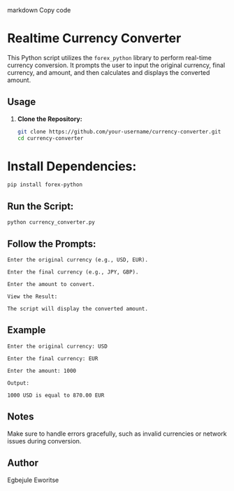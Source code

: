 
markdown
Copy code
# Realtime Currency Converter

This Python script utilizes the `forex_python` library to perform real-time currency conversion. It prompts the user to input the original currency, final currency, and amount, and then calculates and displays the converted amount.

## Usage

1. **Clone the Repository:**
   ```bash
   git clone https://github.com/your-username/currency-converter.git
   cd currency-converter

# Install Dependencies:
    pip install forex-python

## Run the Script:

    python currency_converter.py


## Follow the Prompts:
    
    Enter the original currency (e.g., USD, EUR).
    
    Enter the final currency (e.g., JPY, GBP).
    
    Enter the amount to convert.
    
    View the Result:
    
    The script will display the converted amount.

## Example
    
    Enter the original currency: USD
    
    Enter the final currency: EUR
    
    Enter the amount: 1000

    Output:
    
    1000 USD is equal to 870.00 EUR

## Notes
Make sure to handle errors gracefully, such as invalid currencies or network issues during conversion.

## Author
Egbejule Eworitse







